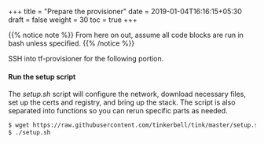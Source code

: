 +++
title = "Prepare the provisioner"
date = 2019-01-04T16:16:15+05:30
draft = false
weight = 30
toc = true
+++


{{% notice note %}}
From here on out, assume all code blocks are run in bash unless specified.
{{% /notice %}}

SSH into tf-provisioner for the following portion.

#### Run the setup script
The _setup.sh_ script will configure the network, download necessary files, set up the certs and registry, and bring up the stack.
The script is also separated into functions so you can rerun specific parts as needed.

```sh
$ wget https://raw.githubusercontent.com/tinkerbell/tink/master/setup.sh && chmod +x setup.sh
$ ./setup.sh
```